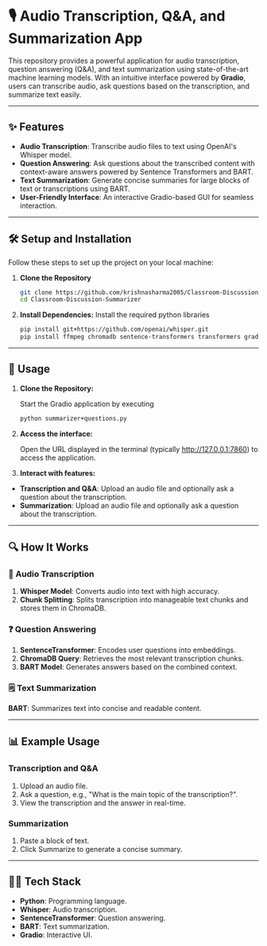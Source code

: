 # 🎙️ Audio Transcription, Q&A, and Summarization App

This repository provides a powerful application for audio transcription, question answering (Q&A), and text summarization using state-of-the-art machine learning models. With an intuitive interface powered by **Gradio**, users can transcribe audio, ask questions based on the transcription, and summarize text easily.

---

## ✨ Features

- **Audio Transcription**: Transcribe audio files to text using OpenAI's Whisper model.
- **Question Answering**: Ask questions about the transcribed content with context-aware answers powered by Sentence Transformers and BART.
- **Text Summarization**: Generate concise summaries for large blocks of text or transcriptions using BART.
- **User-Friendly Interface**: An interactive Gradio-based GUI for seamless interaction.

---

## 🛠️ Setup and Installation

Follow these steps to set up the project on your local machine:

1. **Clone the Repository**
   ```bash
   git clone https://github.com/krishnasharma2005/Classroom-Discussion-sSummarizer.git
   cd Classroom-Discussion-Summarizer

2. **Install Dependencies:** Install the required python libraries
   ```bash
   pip install git+https://github.com/openai/whisper.git
   pip install ffmpeg chromadb sentence-transformers transformers gradio

---

## 🚀 Usage

1. **Clone the Repository:**

    Start the Gradio application by executing
   ```bash
   python summarizer+questions.py


2. **Access the interface:**
   
    Open the URL displayed in the terminal (typically http://127.0.0.1:7860) to access the application.


3. **Interact with features:**
   
- **Transcription and Q&A**: Upload an audio file and optionally ask a question about the transcription.
- **Summarization**: Upload an audio file and optionally ask a question about the transcription.

---

## 🔍 How It Works

### 📝 Audio Transcription
1. **Whisper Model**: Converts audio into text with high accuracy.
2. **Chunk Splitting**: Splits transcription into manageable text chunks and stores them in ChromaDB.

### ❓ Question Answering
1. **SentenceTransformer**: Encodes user questions into embeddings.
2. **ChromaDB Query**: Retrieves the most relevant transcription chunks.
3. **BART Model**: Generates answers based on the combined context.

### 🗒️ Text Summarization
   **BART**: Summarizes text into concise and readable content.

---

## 📊 Example Usage

### Transcription and Q&A
1. Upload an audio file.
2. Ask a question, e.g., "What is the main topic of the transcription?".
3. View the transcription and the answer in real-time.

### Summarization
1. Paste a block of text.
2. Click Summarize to generate a concise summary.

---

## 🧑‍💻 Tech Stack

- **Python**: Programming language.
- **Whisper**: Audio transcription.
- **SentenceTransformer**: Question answering.
- **BART**: Text summarization.
- **Gradio**: Interactive UI.
